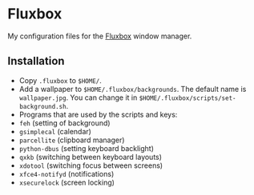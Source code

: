 Fluxbox
=======

My configuration files for the [Fluxbox](http://fluxbox.org/) window manager.

Installation
------------

* Copy `.fluxbox` to `$HOME/`.
* Add a wallpaper to `$HOME/.fluxbox/backgrounds`. The default name is
  `wallpaper.jpg`. You can change it in
  `$HOME/.fluxbox/scripts/set-background.sh`.
* Programs that are used by the scripts and keys:
 * `feh` (setting of background)
 * `gsimplecal` (calendar)
 * `parcellite` (clipboard manager)
 * `python-dbus` (setting keyboard backlight)
 * `qxkb` (switching between keyboard layouts)
 * `xdotool` (switching focus between screens)
 * `xfce4-notifyd` (notifications)
 * `xsecurelock` (screen locking)

